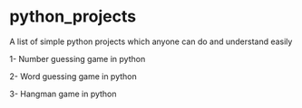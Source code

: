 # python_projects
A list of simple python projects which anyone can do and understand easily





1- Number guessing game in python

2- Word guessing game in python 

3- Hangman game in python 
